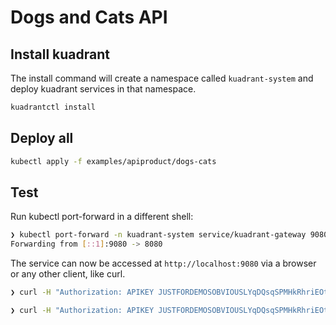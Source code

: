 # Dogs and Cats API


## Install kuadrant

The install command will create a namespace called `kuadrant-system` and deploy kuadrant services in that namespace.

```bash
kuadrantctl install
```

## Deploy all

```bash
kubectl apply -f examples/apiproduct/dogs-cats
```


## Test

Run kubectl port-forward in a different shell:

```bash
❯ kubectl port-forward -n kuadrant-system service/kuadrant-gateway 9080:80
Forwarding from [::1]:9080 -> 8080
```

The service can now be accessed at `http://localhost:9080` via a browser or any other client, like curl.

```bash
❯ curl -H "Authorization: APIKEY JUSTFORDEMOSOBVIOUSLYqDQsqSPMHkRhriEOtcRx" -H "Host: api.animaltoys.127.0.0.1.nip.io" localhost:9080/cats/toys

❯ curl -H "Authorization: APIKEY JUSTFORDEMOSOBVIOUSLYqDQsqSPMHkRhriEOtcRx" -H "Host: api.animaltoys.127.0.0.1.nip.io" localhost:9080/dogs/toys
```
